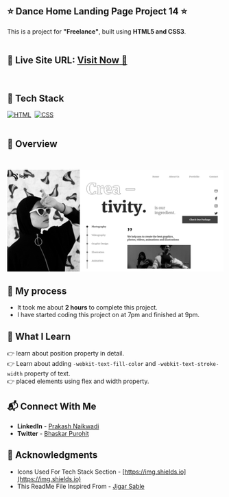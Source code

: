 ## ⭐ Dance Home Landing Page Project 14 ⭐

This is a project for **"Freelance"**, built using **HTML5 and CSS3**.
<br>
<br>

## 📌 **Live Site URL:** <a href="https://dance-home-page-014.netlify.app/">**Visit Now** 🚀</a>

<br>

## 📌 Tech Stack

[![HTML](https://img.shields.io/badge/html5%20-%23E34F26.svg?&style=for-the-badge&logo=html5&logoColor=white)](https://github.com/prakash-naikwadi)&nbsp;
[![CSS](https://img.shields.io/badge/css3%20-%231572B6.svg?&style=for-the-badge&logo=css3&logoColor=white)](https://github.com/BhaskarPurohit)&nbsp;
<br>
<br>

## 📌 Overview

<br>

![Screenshot](./images/screenshot.png?raw=true "Template Screenshot")

## 📌 My process


- It took me about **2 hours** to complete this project.
- I have started coding this project on at 7pm and finished at 9pm.

## 📌 What I Learn

👉 learn about position property in detail.  
👉 Learn about adding `-webkit-text-fill-color` and `-webkit-text-stroke-width` property of text.  
👉 placed elements using flex and width property.

## 📬 Connect With Me

- **LinkedIn** - [Prakash Naikwadi](https://www.linkedin.com/in/bhaskar-purohit-64895217b/)
- **Twitter** - [Bhaskar Purohit](https://twitter.com/BhaskarP57559)

## 📌 Acknowledgments


- Icons Used For Tech Stack Section - [https://img.shields.io](https://img.shields.io)
- This ReadMe File Inspired From - [Jigar Sable](https://github.com/jigar-sable)

